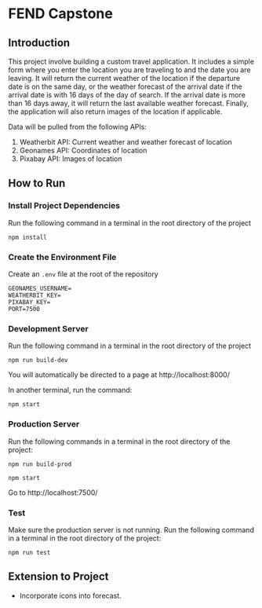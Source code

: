 # FEND Capstone

## Introduction

This project involve building a custom travel application. It includes a simple form where
 you enter the location you are traveling to and the date you are leaving. It will return 
the current weather of the location if the departure date is on the same day, or the weather 
forecast of the arrival date if the arrival date is with 16 days of the day of search. If the 
arrival date is more than 16 days away, it will return the last available weather forecast. 
Finally, the application will also return images of the location if applicable.

Data will be pulled from the following APIs:
1. Weatherbit API: Current weather and weather forecast of location
2. Geonames API: Coordinates of location
3. Pixabay API: Images of location

## How to Run

### Install Project Dependencies

Run the following command in a terminal in the root directory of the project

```
npm install
```

### Create the Environment File

Create an `.env` file at the root of the repository

```
GEONAMES_USERNAME=
WEATHERBIT_KEY=
PIXABAY_KEY=
PORT=7500
```

### Development Server

Run the following command in a terminal in the root directory of the project

```
npm run build-dev
```

You will automatically be directed to a page at http://localhost:8000/

In another terminal, run the command:

```
npm start
```

### Production Server

Run the following commands in a terminal in the root directory of the project:

```
npm run build-prod
```

```
npm start
```

Go to http://localhost:7500/

### Test

Make sure the production server is not running. Run the following command in a terminal in the root directory of the project:

```
npm run test
```

## Extension to Project

* Incorporate icons into forecast.